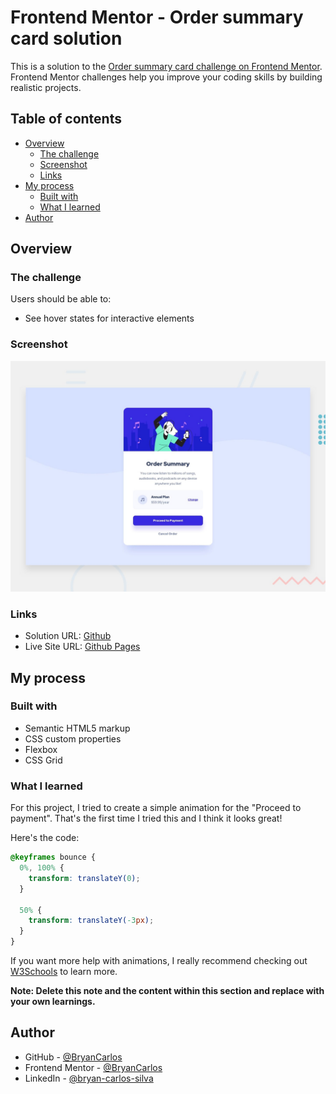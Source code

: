 # Frontend Mentor - Order summary card solution

This is a solution to the [Order summary card challenge on Frontend Mentor](https://www.frontendmentor.io/challenges/order-summary-component-QlPmajDUj). Frontend Mentor challenges help you improve your coding skills by building realistic projects. 

## Table of contents

- [Overview](#overview)
  - [The challenge](#the-challenge)
  - [Screenshot](#screenshot)
  - [Links](#links)
- [My process](#my-process)
  - [Built with](#built-with)
  - [What I learned](#what-i-learned)
- [Author](#author)

## Overview

### The challenge

Users should be able to:

- See hover states for interactive elements

### Screenshot

![](./design/desktop-preview.jpg)

### Links

- Solution URL: [Github](https://github.com/BryanCarlos/order-summary-component)
- Live Site URL: [Github Pages](bryancarlos.github.io/order-summary-component/)

## My process

### Built with

- Semantic HTML5 markup
- CSS custom properties
- Flexbox
- CSS Grid

### What I learned

For this project, I tried to create a simple animation for the "Proceed to payment". That's the first time I tried this and I think it looks great!

Here's the code:

```css
@keyframes bounce {
  0%, 100% {
    transform: translateY(0);
  }

  50% {
    transform: translateY(-3px);
  }
}
```

If you want more help with animations, I really recommend checking out [W3Schools](https://www.w3schools.com/css/css3_animations.asp) to learn more.

**Note: Delete this note and the content within this section and replace with your own learnings.**

## Author

- GitHub - [@BryanCarlos](https://github.com/BryanCarlos)
- Frontend Mentor - [@BryanCarlos](https://www.frontendmentor.io/profile/BryanCarlos)
- LinkedIn - [@bryan-carlos-silva](https://www.linkedin.com/in/bryan-carlos-silva/)